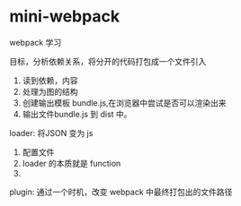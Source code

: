 # mini-webpack
webpack 学习

目标，分析依赖关系，将分开的代码打包成一个文件引入
1. 读到依赖，内容
2. 处理为图的结构
3. 创建输出模板 bundle.js,在浏览器中尝试是否可以渲染出来
4. 输出文件bundle.js 到 dist 中。

loader:
将JSON 变为 js
1.  配置文件
2.  loader 的本质就是 function
3.  
plugin:
通过一个时机，改变 webpack 中最终打包出的文件路径
   